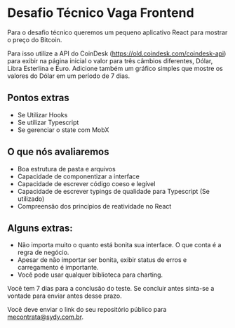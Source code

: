 # Desafio Técnico Vaga Frontend

Para o desafio técnico queremos um pequeno aplicativo React para mostrar o preço do Bitcoin.

Para isso utilize a API do CoinDesk (https://old.coindesk.com/coindesk-api) para exibir na página inicial o valor para três câmbios diferentes, Dólar, Libra Esterlina e Euro. Adicione também um gráfico simples que mostre os valores do Dólar em um período de 7 dias. 


## Pontos extras
- Se Utilizar Hooks
- Se utilizar Typescript
- Se gerenciar o state com MobX


## O que nós avaliaremos
    
- Boa estrutura de pasta e arquivos
- Capacidade de componentizar a interface
- Capacidade de escrever código coeso e legível
- Capacidade de escrever typings de qualidade para Typescript (Se utilizado)
- Compreensão dos princípios de reatividade no React

## Alguns extras:

- Não importa muito o quanto está bonita sua interface. O que conta é a regra de negócio.
- Apesar de não importar ser bonita, exibir status de erros e carregamento é importante.
- Você pode usar qualquer biblioteca para charting.


Você tem 7 dias para a conclusão do teste. Se concluir antes sinta-se a vontade para enviar antes desse prazo.

Você deve enviar o link do seu repositório público para [mecontrata@sydy.com.br](mailto:mecontrata@sydy.com.br?subject=Desafio%20Técnico%20Frontend&body=Segue%20o%20meu%20desafio%20técnico,%20a%20implementação%20se%20encontra%20em:%20).
